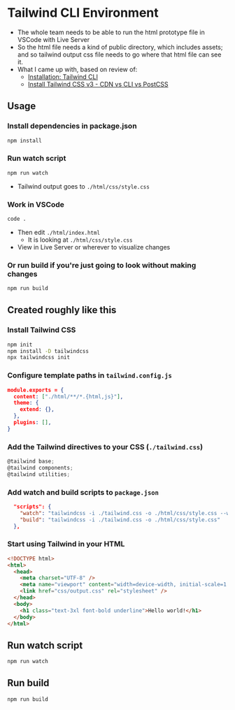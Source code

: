 # Tailwind CLI Environment

- The whole team needs to be able to run the html prototype file in VSCode with Live Server
- So the html file needs a kind of public directory, which includes assets; and so tailwind output css file needs to go where that html file can see it.
- What I came up with, based on review of:
  - [Installation: Tailwind CLI](https://tailwindcss.com/docs/installation)
  - [Install Tailwind CSS v3 - CDN vs CLI vs PostCSS](https://youtu.be/h9Zun41-Ozc)

## Usage

### Install dependencies in package.json

```bash
npm install
```

### Run watch script

```bash
npm run watch
```

- Tailwind output goes to `./html/css/style.css`

### Work in VSCode

```bash
code .
```

- Then edit `./html/index.html`
  - It is looking at `./html/css/style.css`
- View in Live Server or wherever to visualize changes

### Or run build if you're just going to look without making changes

```bash
npm run build
```

## Created roughly like this

### Install Tailwind CSS

```bash
npm init
npm install -D tailwindcss
npx tailwindcss init
```

### Configure template paths in `tailwind.config.js`

```json
module.exports = {
  content: ["./html/**/*.{html,js}"],
  theme: {
    extend: {},
  },
  plugins: [],
}
```

### Add the Tailwind directives to your CSS (`./tailwind.css`)

```js
@tailwind base;
@tailwind components;
@tailwind utilities;
```

### Add watch and build scripts to `package.json`

```json
  "scripts": {
    "watch": "tailwindcss -i ./tailwind.css -o ./html/css/style.css --watch",
    "build": "tailwindcss -i ./tailwind.css -o ./html/css/style.css"
  },
```

### Start using Tailwind in your HTML

```html
<!DOCTYPE html>
<html>
  <head>
    <meta charset="UTF-8" />
    <meta name="viewport" content="width=device-width, initial-scale=1.0" />
    <link href="css/output.css" rel="stylesheet" />
  </head>
  <body>
    <h1 class="text-3xl font-bold underline">Hello world!</h1>
  </body>
</html>
```

## Run watch script

```bash
npm run watch
```

## Run build

```bash
npm run build
```
